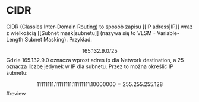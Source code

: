 # CIDR
CIDR (Classles Inter-Domain Routing) to sposób zapisu [[IP adress|IP]] wraz z wielkością [[Subnet mask|subnetu]] (nazywa się to VLSM - Variable-Length Subnet Masking). Przykład:

$$165.132.9.0/25$$
Gdzie $165.132.9.0$ oznacza wprost adres ip dla Network destination, a $25$ oznacza liczbę jedynek w IP dla subnetu. Przez to można określić IP subnetu:

$$11111111.11111111.11111111.10000000 = 255.255.255.128$$ #review